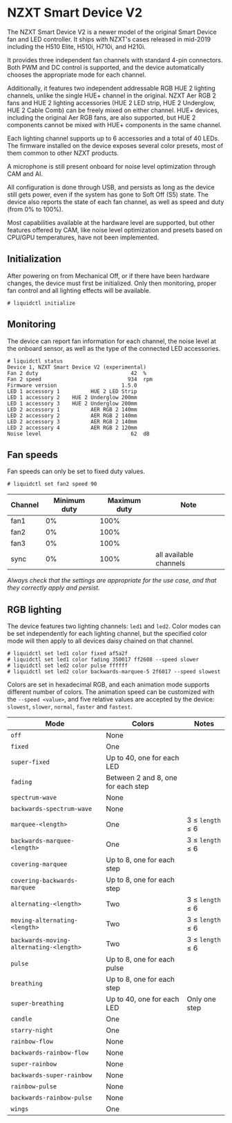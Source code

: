 # NZXT Smart Device V2

The NZXT Smart Device V2 is a newer model of the original Smart Device fan and LED controller. It ships with NZXT's cases released in mid-2019 including the H510 Elite, H510i, H710i, and H210i.

It provides three independent fan channels with standard 4-pin connectors. Both PWM and DC control is supported, and the device automatically chooses the appropriate mode for each channel.

Additionally, it features two independent addressable RGB HUE 2 lighting channels, unlike the single HUE+ channel in the original. NZXT Aer RGB 2 fans and HUE 2 lighting accessories (HUE 2 LED strip, HUE 2 Underglow, HUE 2 Cable Comb) can be freely mixed on either channel.  HUE+ devices, including the original Aer RGB fans, are also supported, but HUE 2 components cannot be mixed with HUE+ components in the same channel.

Each lighting channel supports up to 6 accessories and a total of 40 LEDs.  The firmware installed on the device exposes several color presets, most of them common to other NZXT products.

A microphone is still present onboard for noise level optimization through CAM and AI.

All configuration is done through USB, and persists as long as the device still gets power, even if the system has gone to Soft Off (S5) state.  The device also reports the state of each fan channel, as well as speed and duty (from 0% to 100%).

Most capabilities available at the hardware level are supported, but other features offered by CAM, like noise level optimization and presets based on CPU/GPU temperatures, have not been implemented.


## Initialization

After powering on from Mechanical Off, or if there have been hardware changes, the device must first be initialized. Only then monitoring, proper fan control and all lighting effects will be available.

```
# liquidctl initialize
```


## Monitoring

The device can report fan information for each channel, the noise level at the onboard sensor, as well as the type of the connected LED accessories.

```
# liquidctl status
Device 1, NZXT Smart Device V2 (experimental)
Fan 2 duty                              42  %
Fan 2 speed                            934  rpm
Firmware version                     1.5.0  
LED 1 accessory 1          HUE 2 LED Strip  
LED 1 accessory 2    HUE 2 Underglow 200mm  
LED 1 accessory 3    HUE 2 Underglow 200mm  
LED 2 accessory 1          AER RGB 2 140mm  
LED 2 accessory 2          AER RGB 2 140mm  
LED 2 accessory 3          AER RGB 2 140mm  
LED 2 accessory 4          AER RGB 2 120mm  
Noise level                             62  dB
```


## Fan speeds

Fan speeds can only be set to fixed duty values.

```
# liquidctl set fan2 speed 90
```

| Channel | Minimum duty | Maximum duty | Note |
| --- | --- | --- | - |
| fan1 | 0% | 100% ||
| fan2 | 0% | 100% ||
| fan3 | 0% | 100% ||
| sync | 0% | 100% | all available channels |

*Always check that the settings are appropriate for the use case, and that they correctly apply and persist.*


## RGB lighting

The device features two lighting channels: `led1` and `led2`.  Color modes can be set independently for each lighting channel, but the specified color mode will then apply to all devices daisy chained on that channel.

```
# liquidctl set led1 color fixed af5a2f
# liquidctl set led1 color fading 350017 ff2608 --speed slower
# liquidctl set led2 color pulse ffffff
# liquidctl set led2 color backwards-marquee-5 2f6017 --speed slowest
```

Colors are set in hexadecimal RGB, and each animation mode supports different number of colors.  The animation speed can be customized with the `--speed <value>`, and five relative values are accepted by the device: `slowest`, `slower`, `normal`, `faster` and `fastest`.

| Mode | Colors | Notes |
| --- | --- | --- |
| `off` | None |
| `fixed` | One |
| `super-fixed` | Up to 40, one for each LED |
| `fading` | Between 2 and 8, one for each step |
| `spectrum-wave` | None |
| `backwards-spectrum-wave` | None |
| `marquee-<length>` | One | 3 ≤ `length` ≤ 6 |
| `backwards-marquee-<length>` | One | 3 ≤ `length` ≤ 6 |
| `covering-marquee` | Up to 8, one for each step |
| `covering-backwards-marquee` | Up to 8, one for each step |
| `alternating-<length>` | Two | 3 ≤ `length` ≤ 6 |
| `moving-alternating-<length>` | Two | 3 ≤ `length` ≤ 6 |
| `backwards-moving-alternating-<length>` | Two | 3 ≤ `length` ≤ 6 |
| `pulse` | Up to 8, one for each pulse |
| `breathing` | Up to 8, one for each step |
| `super-breathing` | Up to 40, one for each LED | Only one step |
| `candle` | One |
| `starry-night` | One |
| `rainbow-flow` | None |
| `backwards-rainbow-flow` | None |
| `super-rainbow` | None |
| `backwards-super-rainbow` | None |
| `rainbow-pulse` | None |
| `backwards-rainbow-pulse` | None |
| `wings` | One |

